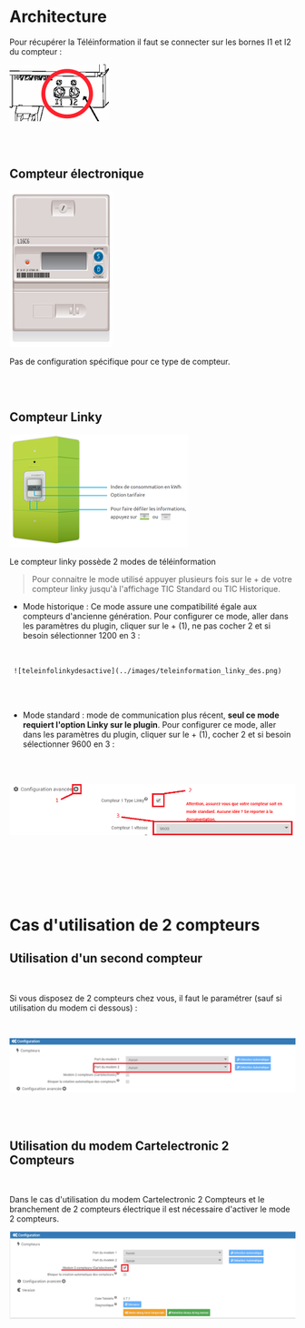 Architecture
===
Pour récupérer la Téléinformation il faut se connecter sur les bornes I1 et I2 du compteur :

![teleinfo1](../images/teleinfo_compteur.png)

<br>
<br>

## Compteur électronique

![teleinfoelectronique1](../images/teleinfo_electronique1.png)

Pas de configuration spécifique pour ce type de compteur.

<br>
<br>

## Compteur Linky

![teleinfolinky1](../images/teleinfo_linky1.png)

Le compteur linky possède 2 modes de téléinformation 
>Pour connaitre le mode utilisé appuyer plusieurs fois sur le + de votre compteur linky jusqu'à l'affichage TIC Standard ou TIC Historique.

-    Mode historique : Ce mode assure une compatibilité égale aux compteurs d'ancienne génération.
     Pour configurer ce mode, aller dans les paramètres du plugin, cliquer sur le + (1), ne pas cocher 2 et si besoin sélectionner 1200 en 3 :
<br>
     

     ![teleinfolinkydesactive](../images/teleinformation_linky_des.png)
     
<br>
<br>

-    Mode standard : mode de communication plus récent, **seul ce mode requiert l'option Linky sur le plugin**.
     Pour configurer ce mode, aller dans les paramètres du plugin, cliquer sur le + (1), cocher 2 et si besoin sélectionner 9600 en 3 :
<br>
<br>

![teleinfolinkyactive](../images/teleinformation_linky_act.png)
     
<br>
<br>
<br>
<br>
<br>

Cas d'utilisation de 2 compteurs
===


## Utilisation d'un second compteur
<br>

Si vous disposez de 2 compteurs chez vous, il faut le paramétrer (sauf si utilisation du modem ci dessous) :

<br>

![teleinfo31](../images/teleinformation_2compteurs_bis.png)


<br>

<br>

## Utilisation du modem Cartelectronic 2 Compteurs
<br>

Dans le cas d'utilisation du modem Cartelectronic 2 Compteurs et le branchement de 2 compteurs électrique il est nécessaire d'activer le mode 2 compteurs.
<br>

![teleinfo3](../images/teleinformation_2compteurs.png)
